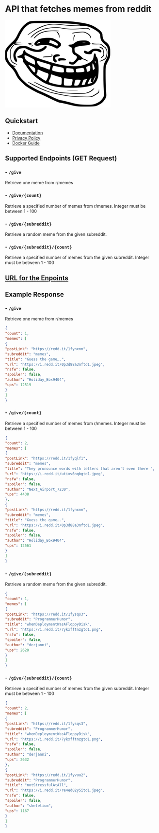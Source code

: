 # API that fetches memes from reddit
![](assets/trollface.png)

## Quickstart
 - [Documentation](https://github.com/KrishnaSSH/Memes-API/blob/main/markdown/Documentation.md)
 - [Privacy Policy](https://github.com/KrishnaSSH/Memes-API/blob/main/markdown/PrivacyPolicy.md)
 - [Docker Guide](https://github.com/KrishnaSSH/Memes-API/blob/main/markdown/Docker.md)


## Supported Endpoints (GET Request)

### - `/give`
Retrieve one meme from r/memes

### - `/give/{count}`
Retrieve a specified number of memes from r/memes. Integer must be between 1 - 100

### - `/give/{subreddit}`
Retrieve a random meme from the given subreddit.

### - `/give/{subreddit}/{count}`
Retrieve a specified number of memes  from the given subreddit.  Integer must be between 1 - 100


## [URL for the Enpoints](https://memesapi.vercel.app/) 



## Example Response 
### - `/give`
Retrieve one meme from r/memes
```json
{
"count": 1,
"memes": [
{
"postLink": "https://redd.it/1fynxnn",
"subreddit": "memes",
"title": "Guess the game….",
"url": "https://i.redd.it/0p3d88a3nftd1.jpeg",
"nsfw": false,
"spoiler": false,
"author": "Holiday_Box9404",
"ups": 12519
}
]
}
```

### - `/give/{count}`
Retrieve a specified number of memes from r/memes. Integer must be between 1 - 100

```json
{
"count": 2,
"memes": [
{
"postLink": "https://redd.it/1fyqlf1",
"subreddit": "memes",
"title": "They pronounce words with letters that aren't even there ",
"url": "https://i.redd.it/utixv6nqbgtd1.jpeg",
"nsfw": false,
"spoiler": false,
"author": "Next_Airport_7230",
"ups": 4438
},
{
"postLink": "https://redd.it/1fynxnn",
"subreddit": "memes",
"title": "Guess the game….",
"url": "https://i.redd.it/0p3d88a3nftd1.jpeg",
"nsfw": false,
"spoiler": false,
"author": "Holiday_Box9404",
"ups": 12561
}
]
}
```

### - `/give/{subreddit}`
Retrieve a random meme from the given subreddit.

```json
{
"count": 1,
"memes": [
{
"postLink": "https://redd.it/1fysqs3",
"subreddit": "ProgrammerHumor",
"title": "whenDeploymentWasAFloppyDisk",
"url": "https://i.redd.it/7ykxfftnzgtd1.png",
"nsfw": false,
"spoiler": false,
"author": "derjanni",
"ups": 2628
}
]
}
```


### - `/give/{subreddit}/{count}`
Retrieve a specified number of memes  from the given subreddit.  Integer must be between 1 - 100


```json
{
"count": 2,
"memes": [
{
"postLink": "https://redd.it/1fysqs3",
"subreddit": "ProgrammerHumor",
"title": "whenDeploymentWasAFloppyDisk",
"url": "https://i.redd.it/7ykxfftnzgtd1.png",
"nsfw": false,
"spoiler": false,
"author": "derjanni",
"ups": 2632
},
{
"postLink": "https://redd.it/1fyvuu2",
"subreddit": "ProgrammerHumor",
"title": "notStressfulAtAll",
"url": "https://i.redd.it/re4ed02y5itd1.jpeg",
"nsfw": false,
"spoiler": false,
"author": "skeletium",
"ups": 1167
}
]
}
```

